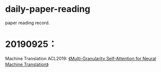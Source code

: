 # daily-paper-reading
 paper reading record.

# 20190925：
 Machine Translation
  <tab>ACL2019:
  <tab>[《Multi-Granularity Self-Attention for Neural Machine Translation》](https://arxiv.org/pdf/1909.02222)

